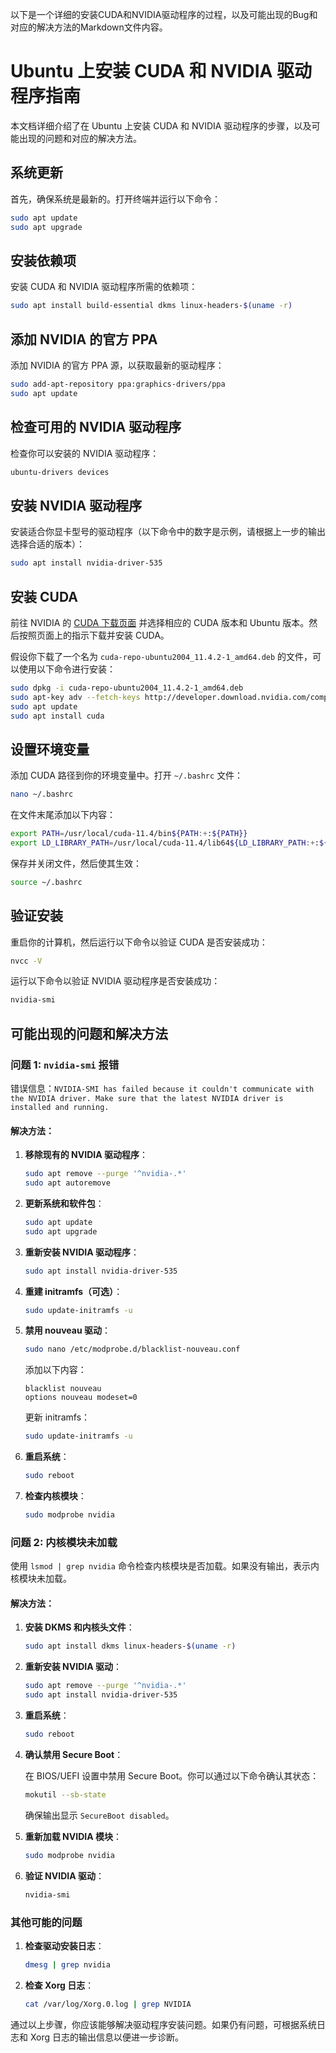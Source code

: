 以下是一个详细的安装CUDA和NVIDIA驱动程序的过程，以及可能出现的Bug和对应的解决方法的Markdown文件内容。


# Ubuntu 上安装 CUDA 和 NVIDIA 驱动程序指南

本文档详细介绍了在 Ubuntu 上安装 CUDA 和 NVIDIA 驱动程序的步骤，以及可能出现的问题和对应的解决方法。

## 系统更新

首先，确保系统是最新的。打开终端并运行以下命令：

```bash
sudo apt update
sudo apt upgrade
```

## 安装依赖项

安装 CUDA 和 NVIDIA 驱动程序所需的依赖项：

```bash
sudo apt install build-essential dkms linux-headers-$(uname -r)
```

## 添加 NVIDIA 的官方 PPA

添加 NVIDIA 的官方 PPA 源，以获取最新的驱动程序：

```bash
sudo add-apt-repository ppa:graphics-drivers/ppa
sudo apt update
```

## 检查可用的 NVIDIA 驱动程序

检查你可以安装的 NVIDIA 驱动程序：

```bash
ubuntu-drivers devices
```

## 安装 NVIDIA 驱动程序

安装适合你显卡型号的驱动程序（以下命令中的数字是示例，请根据上一步的输出选择合适的版本）：

```bash
sudo apt install nvidia-driver-535
```

## 安装 CUDA

前往 NVIDIA 的 [CUDA 下载页面](https://developer.nvidia.com/cuda-downloads) 并选择相应的 CUDA 版本和 Ubuntu 版本。然后按照页面上的指示下载并安装 CUDA。

假设你下载了一个名为 `cuda-repo-ubuntu2004_11.4.2-1_amd64.deb` 的文件，可以使用以下命令进行安装：

```bash
sudo dpkg -i cuda-repo-ubuntu2004_11.4.2-1_amd64.deb
sudo apt-key adv --fetch-keys http://developer.download.nvidia.com/compute/cuda/repos/ubuntu2004/x86_64/7fa2af80.pub
sudo apt update
sudo apt install cuda
```

## 设置环境变量

添加 CUDA 路径到你的环境变量中。打开 `~/.bashrc` 文件：

```bash
nano ~/.bashrc
```

在文件末尾添加以下内容：

```bash
export PATH=/usr/local/cuda-11.4/bin${PATH:+:${PATH}}
export LD_LIBRARY_PATH=/usr/local/cuda-11.4/lib64${LD_LIBRARY_PATH:+:${LD_LIBRARY_PATH}}
```

保存并关闭文件，然后使其生效：

```bash
source ~/.bashrc
```

## 验证安装

重启你的计算机，然后运行以下命令以验证 CUDA 是否安装成功：

```bash
nvcc -V
```

运行以下命令以验证 NVIDIA 驱动程序是否安装成功：

```bash
nvidia-smi
```

## 可能出现的问题和解决方法

### 问题 1: `nvidia-smi` 报错

错误信息：`NVIDIA-SMI has failed because it couldn't communicate with the NVIDIA driver. Make sure that the latest NVIDIA driver is installed and running.`

#### 解决方法：

1. **移除现有的 NVIDIA 驱动程序**：

    ```bash
    sudo apt remove --purge '^nvidia-.*'
    sudo apt autoremove
    ```

2. **更新系统和软件包**：

    ```bash
    sudo apt update
    sudo apt upgrade
    ```

3. **重新安装 NVIDIA 驱动程序**：

    ```bash
    sudo apt install nvidia-driver-535
    ```

4. **重建 initramfs（可选）**：

    ```bash
    sudo update-initramfs -u
    ```

5. **禁用 nouveau 驱动**：

    ```bash
    sudo nano /etc/modprobe.d/blacklist-nouveau.conf
    ```

    添加以下内容：

    ```
    blacklist nouveau
    options nouveau modeset=0
    ```

    更新 initramfs：

    ```bash
    sudo update-initramfs -u
    ```

6. **重启系统**：

    ```bash
    sudo reboot
    ```

7. **检查内核模块**：

    ```bash
    sudo modprobe nvidia
    ```

### 问题 2: 内核模块未加载

使用 `lsmod | grep nvidia` 命令检查内核模块是否加载。如果没有输出，表示内核模块未加载。

#### 解决方法：

1. **安装 DKMS 和内核头文件**：

    ```bash
    sudo apt install dkms linux-headers-$(uname -r)
    ```

2. **重新安装 NVIDIA 驱动**：

    ```bash
    sudo apt remove --purge '^nvidia-.*'
    sudo apt install nvidia-driver-535
    ```

3. **重启系统**：

    ```bash
    sudo reboot
    ```

4. **确认禁用 Secure Boot**：

    在 BIOS/UEFI 设置中禁用 Secure Boot。你可以通过以下命令确认其状态：

    ```bash
    mokutil --sb-state
    ```

    确保输出显示 `SecureBoot disabled`。

5. **重新加载 NVIDIA 模块**：

    ```bash
    sudo modprobe nvidia
    ```

6. **验证 NVIDIA 驱动**：

    ```bash
    nvidia-smi
    ```

### 其他可能的问题

1. **检查驱动安装日志**：

    ```bash
    dmesg | grep nvidia
    ```

2. **检查 Xorg 日志**：

    ```bash
    cat /var/log/Xorg.0.log | grep NVIDIA
    ```

通过以上步骤，你应该能够解决驱动程序安装问题。如果仍有问题，可根据系统日志和 Xorg 日志的输出信息以便进一步诊断。
